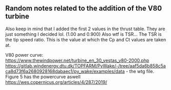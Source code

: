 ## Random notes related to the addition of the V80 turbine

Also keep in mind that I added the first 2 values in the thrust table. They are just something I decided lol. (1.00 and 0.900)
Also wtf is TSR... The TSR is the tip speed ratio. This is the value at which the Cp and Ct values are taken at.


V80 power curve:
https://www.thewindpower.net/turbine_en_30_vestas_v80-2000.php 
https://gitlab.windenergy.dtu.dk/TOPFARM/PyWake/-/tree/aaf5da6b858c5aca8d73f6a2680928168dabaec1/py_wake/examples/data   - the wtg file.
Figure 5 has the powercurve aswell https://wes.copernicus.org/articles/4/287/2019/ 
